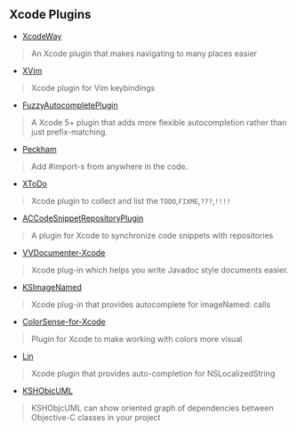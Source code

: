 ## Xcode Plugins

* [XcodeWay](https://github.com/onmyway133/XcodeWay)
> An Xcode plugin that makes navigating to many places easier

* [XVim](https://github.com/XVimProject/XVim)
> Xcode plugin for Vim keybindings

* [FuzzyAutocompletePlugin](https://github.com/FuzzyAutocomplete/FuzzyAutocompletePlugin)
> A Xcode 5+ plugin that adds more flexible autocompletion rather than just prefix-matching.

* [Peckham](https://github.com/markohlebar/Peckham)
> Add #import-s from anywhere in the code.

* [XToDo](https://github.com/trawor/XToDo)
> Xcode plugin to collect and list the `TODO`,`FIXME`,`???`,`!!!!`

* [ACCodeSnippetRepositoryPlugin](https://github.com/acoomans/ACCodeSnippetRepositoryPlugin)
> A plugin for Xcode to synchronize code snippets with repositories

* [VVDocumenter-Xcode](https://github.com/onevcat/VVDocumenter-Xcode)
> Xcode plug-in which helps you write Javadoc style documents easier.

* [KSImageNamed](https://github.com/ksuther/KSImageNamed-Xcode)
> Xcode plug-in that provides autocomplete for imageNamed: calls

* [ColorSense-for-Xcode](https://github.com/omz/ColorSense-for-Xcode)
> Plugin for Xcode to make working with colors more visual

* [Lin](https://github.com/questbeat/Lin)
> Xcode plugin that provides auto-completion for NSLocalizedString

* [KSHObjcUML](https://github.com/kimsungwhee/KSHObjcUML)
> KSHObjcUML can show oriented graph of dependencies between Objective-C classes in your project

